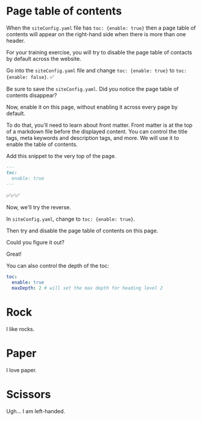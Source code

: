 # Page table of contents

When the `siteConfig.yaml` file has `toc: {enable: true}` then a page table of contents will appear on the right-hand side when there is more than one header.

For your training exercise, you will try to disable the page table of contacts by default across the website.

Go into the `siteConfig.yaml` file and change `toc: {enable: true}` to `toc: {enable: false}`. ✅

Be sure to save the `siteConfig.yaml`. Did you notice the page table of contents disappear?

Now, enable it on this page, without enabling it across every page by default.

To do that, you'll need to learn about front matter.
Front matter is at the top of a markdown file before the displayed content.
You can control the title tags, meta keywords and description tags, and more.
We will use it to enable the table of contents.

Add this snippet to the very top of the page.

```md
---
toc:
  enable: true
---
```

✅✅✅

Now, we'll try the reverse.

In `siteConfig.yaml`, change to `toc: {enable: true}`.

Then try and disable the page table of contents on this page.

Could you figure it out?

Great!

You can also control the depth of the toc:

```yaml
toc:
  enable: true
  maxDepth: 2 # will set the max depth for heading level 2
```

# Rock

I like rocks.

# Paper

I love paper.

# Scissors

Ugh... I am left-handed.
